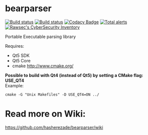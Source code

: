 bearparser
==========
[![Build status](https://ci.appveyor.com/api/projects/status/8p6wp0bcq2mx8208?svg=true)](https://ci.appveyor.com/project/hasherezade/bearparser)
[![Build status](https://travis-ci.org/hasherezade/bearparser.svg?branch=master)](https://travis-ci.org/hasherezade/bearparser)
[![Codacy Badge](https://api.codacy.com/project/badge/Grade/bc1bdddf14244559ab4786939c6f9569)](https://www.codacy.com/manual/hasherezade/bearparser?utm_source=github.com&amp;utm_medium=referral&amp;utm_content=hasherezade/bearparser&amp;utm_campaign=Badge_Grade)
[![Total alerts](https://img.shields.io/lgtm/alerts/g/hasherezade/bearparser.svg?logo=lgtm&logoWidth=18)](https://lgtm.com/projects/g/hasherezade/bearparser/alerts/)
[![Rawsec's CyberSecurity Inventory](https://inventory.rawsec.ml/img/badges/Rawsec-inventoried-FF5050_flat.svg)](https://inventory.rawsec.ml/)

Portable Executable parsing library<br/>

Requires:
+ Qt5 SDK<br/>
+ Qt5 Core<br/>
+ cmake http://www.cmake.org/<br/>

<b>Possible to build with Qt4 (instead of Qt5) by setting a CMake flag: USE_QT4</b><br/>
Example:
```
cmake -G "Unix Makefiles" -D USE_QT4=ON ../
```


Read more on Wiki:
===
https://github.com/hasherezade/bearparser/wiki
